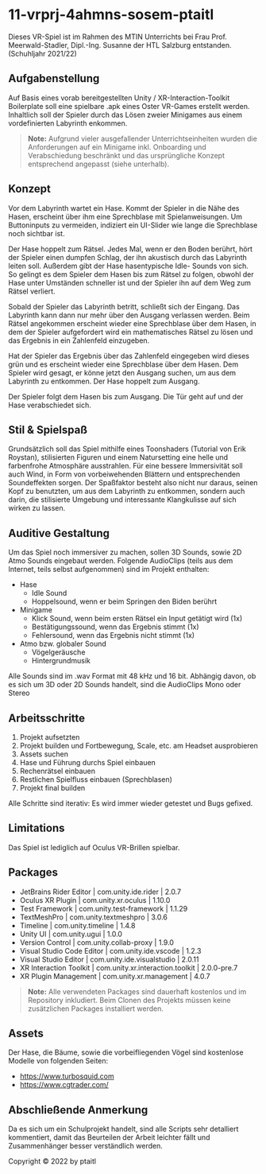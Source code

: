 # 11-vrprj-4ahmns-sosem-ptaitl

Dieses VR-Spiel ist im Rahmen des MTIN Unterrichts bei Frau Prof. Meerwald-Stadler, Dipl.-Ing. Susanne der HTL Salzburg entstanden. (Schuhljahr 2021/22)

## Aufgabenstellung

Auf Basis eines vorab bereitgestellten Unity / XR-Interaction-Toolkit Boilerplate soll eine spielbare .apk eines Oster VR-Games erstellt werden. Inhaltlich soll der Spieler durch das Lösen zweier Minigames aus einem vordefinierten Labyrinth enkommen.


> **Note:** Aufgrund vieler ausgefallender Unterrichtseinheiten wurden die Anforderungen auf ein Minigame inkl. Onboarding und Verabschiedung beschränkt und das ursprüngliche Konzept entsprechend angepasst (siehe unterhalb).

## Konzept
Vor dem Labyrinth wartet ein Hase. Kommt der Spieler in die Nähe des Hasen, erscheint über ihm eine Sprechblase mit Spielanweisungen. Um Buttoninputs zu vermeiden, indiziert ein UI-Slider wie lange die Sprechblase noch sichtbar ist.

Der Hase hoppelt zum Rätsel. Jedes Mal, wenn er den Boden berührt, hört der Spieler einen dumpfen Schlag, der ihn akustisch durch das Labyrinth leiten soll. Außerdem gibt der Hase hasentypische Idle- Sounds von sich. So gelingt es dem Spieler dem Hasen bis zum Rätsel zu folgen, obwohl der Hase unter Umständen schneller ist und der Spieler ihn auf dem Weg zum Rätsel verliert.

Sobald der Spieler das Labyrinth betritt, schließt sich der Eingang. Das Labyrinth kann dann nur mehr über den Ausgang verlassen werden. Beim Rätsel angekommen erscheint wieder eine Sprechblase über dem Hasen, in dem der Spieler aufgefordert wird ein mathematisches Rätsel zu lösen und das Ergebnis in ein Zahlenfeld einzugeben.

Hat der Spieler das Ergebnis über das Zahlenfeld eingegeben wird dieses grün und es erscheint wieder eine Sprechblase über dem Hasen. Dem Spieler wird gesagt, er könne jetzt den Ausgang suchen, um aus dem Labyrinth zu entkommen. Der Hase hoppelt zum Ausgang.

Der Spieler folgt dem Hasen bis zum Ausgang. Die Tür geht auf und der Hase verabschiedet sich.


## Stil & Spielspaß

Grundsätzlich soll das Spiel mithilfe eines Toonshaders (Tutorial von Erik Roystan), stilisierten Figuren und einem Natursetting eine helle und farbenfrohe Atmosphäre ausstrahlen. Für eine bessere Immersivität soll auch Wind, in Form von vorbeiwehenden Blättern und entsprechenden Soundeffekten sorgen. Der Spaßfaktor besteht also nicht nur daraus, seinen Kopf zu benutzten, um aus dem Labyrinth zu entkommen, sondern auch darin, die stilisierte Umgebung und interessante Klangkulisse auf sich wirken zu lassen.

## Auditive Gestaltung

Um das Spiel noch immersiver zu machen, sollen 3D Sounds, sowie 2D Atmo Sounds eingebaut werden. Folgende AudioClips (teils aus dem Internet, teils selbst aufgenommen) sind im Projekt enthalten:

* Hase
  * Idle Sound
  * Hoppelsound, wenn er beim Springen den Biden berührt
* Minigame
  * Klick Sound, wenn beim ersten Rätsel ein Input getätigt wird (1x)
  * Bestätigungssound, wenn das Ergebnis stimmt (1x)
  * Fehlersound, wenn das Ergebnis nicht stimmt (1x)
* Atmo bzw. globaler Sound
  * Vögelgeräusche
  * Hintergrundmusik

Alle Sounds sind im .wav Format mit 48 kHz und 16 bit. Abhängig davon, ob es sich um 3D oder 2D Sounds handelt, sind die AudioClips Mono oder Stereo

## Arbeitsschritte
1. Projekt aufsetzten
2. Projekt builden und Fortbewegung, Scale, etc. am Headset ausprobieren
3. Assets suchen
4. Hase und Führung durchs Spiel einbauen
5. Rechenrätsel einbauen
6. Restlichen Spielfluss einbauen (Sprechblasen)
7. Projekt final builden

Alle Schritte sind iterativ: Es wird immer wieder getestet und Bugs gefixed.

## Limitations

Das Spiel ist lediglich auf Oculus VR-Brillen spielbar.

## Packages

- JetBrains Rider Editor | com.unity.ide.rider | 2.0.7
- Oculus XR Plugin | com.unity.xr.oculus | 1.10.0
- Test Framework | com.unity.test-framework | 1.1.29
- TextMeshPro | com.unity.textmeshpro | 3.0.6
- Timeline | com.unity.timeline | 1.4.8
- Unity UI | com.unity.ugui | 1.0.0
- Version Control | com.unity.collab-proxy | 1.9.0
- Visual Studio Code Editor | com.unity.ide.vscode | 1.2.3
- Visual Studio Editor | com.unity.ide.visualstudio | 2.0.11
- XR Interaction Toolkit | com.unity.xr.interaction.toolkit | 2.0.0-pre.7
- XR Plugin Management | com.unity.xr.management | 4.0.7

> **Note:** Alle verwendeten Packages sind dauerhaft kostenlos und im Repository inkludiert. Beim Clonen des Projekts müssen keine zusätzlichen Packages installiert werden.

## Assets

Der Hase, die Bäume, sowie die vorbeifliegenden Vögel sind kostenlose Modelle von folgenden Seiten:

- https://www.turbosquid.com
- https://www.cgtrader.com/

## Abschließende Anmerkung

Da es sich um ein Schulprojekt handelt, sind alle Scripts sehr detalliert kommentiert, damit das Beurteilen der Arbeit leichter fällt und Zusammenhänger besser verständlich werden.

Copyright © 2022 by ptaitl
